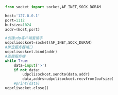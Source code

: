 
<BlogInfo id="1099" title="4.UDP时间客户端" author="白日梦想猿" pv=0 read_times=0 pre_cost_time=0分18秒 category="网络编程书" tag_list="['网络编程书']" create_time="2020.06.21 14:52:59" update_time="2020.06.21 15:02:15" />

```python
from socket import socket,AF_INET,SOCK_DGRAM

host='127.0.0.1'
port=1112
bufsize=1024
addr=(host,port)

#创建udp客户端套接字
udpclisockcet=socket(AF_INET,SOCK_DGRAM)
#绑定服务器端口
udpclisockcet.bind(addr)
#连接服务端
while True:
    data=input('>')
    if not data:
        udpclisockcet.sendto(data,addr)
        data,addrs=udpclisockcet.recvfrom(bufsize)
    #print(data)
udpclisocket.close()

```
